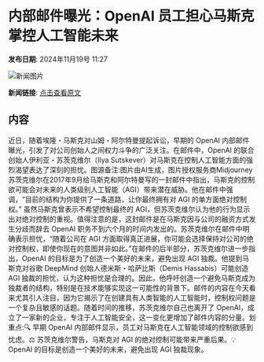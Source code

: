 # ​内部邮件曝光：OpenAI 员工担心马斯克掌控人工智能未来

**发布日期**: 2024年11月19号 11:27

![新闻图片](https://pic.chinaz.com/picmap/202304251756308111_1.jpg)

**新闻链接**: [点击查看原文](https://www.aibase.com/zh/news/13318)

## 内容

近日，随着埃隆・马斯克对山姆・阿尔特曼提起诉讼，早期的 OpenAI 内部邮件曝光，引发了对公司创始人之间权力斗争的广泛关注。在邮件中，OpenAI 的联合创始人伊利亚・苏茨克维尔（Ilya Sutskever）对马斯克在控制人工智能方面的强烈渴望表达了深刻的担忧。图源备注:图片由AI生成，图片授权服务商Midjourney苏茨克维尔在2017年9月给马斯克和阿尔特曼写的一封邮件中指出，马斯克的控制欲可能会对未来的人类级别人工智能（AGI）带来潜在威胁。他在邮件中强调，“目前的结构为你提供了一条道路，让你最终拥有对 AGI 的单方面绝对控制权。” 虽然马斯克曾表示不希望控制最终的 AGI，但苏茨克维尔认为他的行为显示出对绝对控制的重视。值得注意的是，这封邮件是在马斯克因与公司的融资方式发生分歧而辞去 OpenAI 职务不到六个月的时间内发出的。苏茨克维尔在邮件中明确表示担忧，“随着公司在 AGI 方面取得真正进展，你可能会选择保持对公司的绝对控制权，即使你现在的意图并非如此。”在邮件的后半部分，苏茨克维尔进一步指出，OpenAI 的目标是为了创造一个美好的未来，避免出现 AGI 独裁。他提到马斯克对谷歌 DeepMind 创始人德米斯・哈萨比斯（Demis Hassabis）可能创造 AGI 独裁的担忧，认为这种担忧是合理的。因此，他呼吁创造一个避免马斯克成为独裁者的结构，特别是在技术能够实现这一可能性的背景下。邮件的内容在今天看来尤其引人注目，因为它揭示了在创建具有人类智能的人工智能时，控制权问题是一个复杂且敏感的话题。随着时间的推移，苏茨克维尔自己也离开了 OpenAI，成立了一家新的企业，专注于人工智能安全，这一变化更增加了邮件内容的分量。划重点:🔍 早期 OpenAI 内部邮件显示，员工对马斯克在人工智能领域的控制欲感到忧虑。⚖️ 苏茨克维尔警告，马斯克对 AGI 的绝对控制可能带来严重后果。💡 OpenAI 的目标是创造一个美好的未来，避免出现 AGI 独裁现象。
